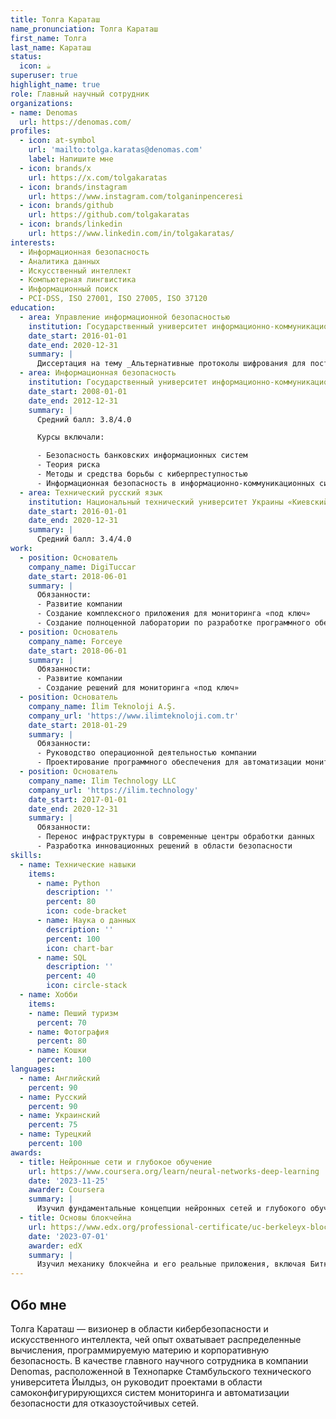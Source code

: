 ```yaml
---
title: Толга Караташ
name_pronunciation: Толга Караташ
first_name: Толга
last_name: Караташ
status:
  icon: ☕️
superuser: true
highlight_name: true
role: Главный научный сотрудник
organizations:
- name: Denomas
  url: https://denomas.com/
profiles:
  - icon: at-symbol
    url: 'mailto:tolga.karatas@denomas.com'
    label: Напишите мне
  - icon: brands/x
    url: https://x.com/tolgakaratas
  - icon: brands/instagram
    url: https://www.instagram.com/tolganinpenceresi
  - icon: brands/github
    url: https://github.com/tolgakaratas
  - icon: brands/linkedin
    url: https://www.linkedin.com/in/tolgakaratas/
interests:
  - Информационная безопасность
  - Аналитика данных
  - Искусственный интеллект
  - Компьютерная лингвистика
  - Информационный поиск
  - PCI-DSS, ISO 27001, ISO 27005, ISO 37120
education:
  - area: Управление информационной безопасностью
    institution: Государственный университет информационно-коммуникационных технологий - Украина
    date_start: 2016-01-01
    date_end: 2020-12-31
    summary: |
      Диссертация на тему _Альтернативные протоколы шифрования для постквантовых нужд_. Научный руководитель: проф. Джо Смит. Представил доклады на 5 конференциях IEEE, опубликовал статьи в 2 журналах Springer.
  - area: Информационная безопасность
    institution: Государственный университет информационно-коммуникационных технологий - Украина
    date_start: 2008-01-01
    date_end: 2012-12-31
    summary: |
      Средний балл: 3.8/4.0

      Курсы включали:

      - Безопасность банковских информационных систем
      - Теория риска
      - Методы и средства борьбы с киберпреступностью
      - Информационная безопасность в информационно-коммуникационных системах
  - area: Технический русский язык
    institution: Национальный технический университет Украины «Киевский политехнический институт имени Игоря Сикорского»
    date_start: 2016-01-01
    date_end: 2020-12-31
    summary: |
      Средний балл: 3.4/4.0
work:
  - position: Основатель
    company_name: DigiTuccar
    date_start: 2018-06-01
    summary: |
      Обязанности:
      - Развитие компании
      - Создание комплексного приложения для мониторинга «под ключ»
      - Создание полноценной лаборатории по разработке программного обеспечения
  - position: Основатель
    company_name: Forceye
    date_start: 2018-06-01
    summary: |
      Обязанности:
      - Развитие компании
      - Создание решений для мониторинга «под ключ»
  - position: Основатель
    company_name: İlim Teknoloji A.Ş.
    company_url: 'https://www.ilimteknoloji.com.tr'
    date_start: 2018-01-29
    summary: |
      Обязанности:
      - Руководство операционной деятельностью компании
      - Проектирование программного обеспечения для автоматизации мониторинга
  - position: Основатель
    company_name: Ilim Technology LLC
    company_url: 'https://ilim.technology'
    date_start: 2017-01-01
    date_end: 2020-12-31
    summary: |
      Обязанности:
      - Перенос инфраструктуры в современные центры обработки данных
      - Разработка инновационных решений в области безопасности
skills:
  - name: Технические навыки
    items:
      - name: Python
        description: ''
        percent: 80
        icon: code-bracket
      - name: Наука о данных
        description: ''
        percent: 100
        icon: chart-bar
      - name: SQL
        description: ''
        percent: 40
        icon: circle-stack
  - name: Хобби
    items:
    - name: Пеший туризм
      percent: 70
    - name: Фотография
      percent: 80
    - name: Кошки
      percent: 100
languages:
  - name: Английский
    percent: 90
  - name: Русский
    percent: 90
  - name: Украинский
    percent: 75
  - name: Турецкий
    percent: 100
awards:
  - title: Нейронные сети и глубокое обучение
    url: https://www.coursera.org/learn/neural-networks-deep-learning
    date: '2023-11-25'
    awarder: Coursera
    summary: |
      Изучил фундаментальные концепции нейронных сетей и глубокого обучения. Приобрел опыт в создании, обучении и развертывании глубоких нейронных сетей.
  - title: Основы блокчейна
    url: https://www.edx.org/professional-certificate/uc-berkeleyx-blockchain-fundamentals
    date: '2023-07-01'
    awarder: edX
    summary: |
      Изучил механику блокчейна и его реальные приложения, включая Биткойн, Эфириум и смарт-контракты.
---
```


## Обо мне

Толга Караташ — визионер в области кибербезопасности и искусственного интеллекта, чей опыт охватывает распределенные вычисления, программируемую материю и корпоративную безопасность. В качестве главного научного сотрудника в компании Denomas, расположенной в Технопарке Стамбульского технического университета Йылдыз, он руководит проектами в области самоконфигурирующихся систем мониторинга и автоматизации безопасности для отказоустойчивых сетей.

